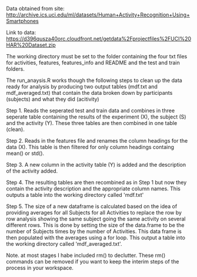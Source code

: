 Data obtained from site:
http://archive.ics.uci.edu/ml/datasets/Human+Activity+Recognition+Using+Smartphones 

Link to data: 
https://d396qusza40orc.cloudfront.net/getdata%2Fprojectfiles%2FUCI%20HAR%20Dataset.zip 

The working directory must be set to the folder containing the four txt files for activities, features, features_info and README and the test and train folders.

The run_anaysis.R works though the following steps to clean up the data ready for analysis by producing two output tables (mdf.txt and mdf_averaged.txt) that contain the data broken down by participants (subjects) and what they did (acitivity)

Step 1. 
Reads the seperated test and train data and combines in three seperate table containing the results of the experiment (X), the subject (S) and the activity (Y). These three tables are then combined in one table (clean).

Step 2. 
Reads in the features file and renames the column headings for the data (X). This table is then filtered for only column headings containg mean() or std().

Step 3. 
A new column in the activity table (Y) is added and the description of the activity added.

Step 4. 
The resulting tables are then recombined as in Step 1 but now they contain the activity description and the appropriate column names. This outputs a table into the working directory called 'mdf.txt'

Step 5.
The size of a new dataframe is calculated based on the idea of providing averages for all Subjects for all Activities to replace the row by row analysis showing the same subject going the same activity on several different rows. This is done by setting the size of the data.frame to be the number of Subjects times by the number of Activities. This data frame is then populated with the averages using a for loop. This output a table into the working directory called 'mdf_averaged.txt'.

Note. at most stages I habe included rm() to declutter. These rm() commands can be removed if you want to keep the interim steps of the process in your workspace.
